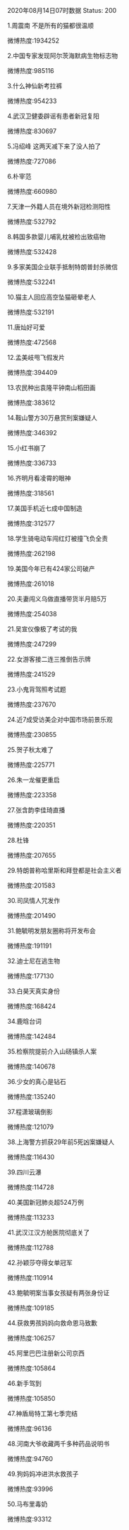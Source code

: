 2020年08月14日07时数据
Status: 200

1.周震南 不是所有的猫都很温顺

微博热度:1934252

2.中国专家发现阿尔茨海默病生物标志物

微博热度:985116

3.什么神仙新考拉裤

微博热度:954233

4.武汉卫健委辟谣有患者新冠复阳

微博热度:830697

5.冯绍峰 这两天减下来了没人拍了

微博热度:727086

6.朴宰范

微博热度:660980

7.天津一外籍人员在境外新冠检测阳性

微博热度:532792

8.韩国多款婴儿哺乳枕被检出致癌物

微博热度:532428

9.多家美国企业联手抵制特朗普封杀微信

微博热度:532241

10.猫主人回应高空坠猫砸晕老人

微博热度:532191

11.唐灿好可爱

微博热度:472568

12.孟美岐甩飞假发片

微博热度:394409

13.农民种出袁隆平钟南山稻田画

微博热度:383612

14.鞍山警方30万悬赏刑案嫌疑人

微博热度:346392

15.小红书崩了

微博热度:336733

16.齐明月看凌霄的眼神

微博热度:318561

17.美国手机近七成中国制造

微博热度:312577

18.学生骑电动车闯红灯被撞飞负全责

微博热度:262198

19.美国今年已有424家公司破产

微博热度:261018

20.夫妻闯义乌做直播带货半月赔5万

微博热度:254038

21.吴宣仪像极了考试的我

微博热度:247299

22.女游客接二连三推倒告示牌

微博热度:241529

23.小鬼背驾照考试题

微博热度:237670

24.近7成受访美企对中国市场前景乐观

微博热度:230855

25.贺子秋太难了

微博热度:225771

26.朱一龙催更重启

微博热度:223358

27.张含韵李佳琦直播

微博热度:220351

28.杜锋

微博热度:207655

29.特朗普称哈里斯和拜登都是社会主义者

微博热度:201583

30.司凤情人咒发作

微博热度:201490

31.鲍毓明发朋友圈称将开发布会

微博热度:191191

32.迪士尼在逃生物

微博热度:177130

33.白昊天真实身份

微博热度:168424

34.鹿晗台词

微博热度:142484

35.检察院提前介入山砀镇杀人案

微博热度:140678

36.少女的真心是钻石

微博热度:135240

37.程潇玻璃倒影

微博热度:121079

38.上海警方抓获29年前5死凶案嫌疑人

微博热度:116430

39.四川云瀑

微博热度:114728

40.美国新冠肺炎超524万例

微博热度:113233

41.武汉江汉方舱医院彻底关了

微博热度:112788

42.孙颖莎夺得女单冠军

微博热度:110914

43.鲍毓明案当事女孩疑有两张身份证

微博热度:109185

44.获救男孩妈妈向救命恩马致歉

微博热度:106257

45.阿里巴巴注册新公司京西

微博热度:105864

46.新手驾到

微博热度:105850

47.神盾局特工第七季完结

微博热度:96136

48.河南大爷收藏两千多种药品说明书

微博热度:94760

49.狗妈妈冲进洪水救孩子

微博热度:93996

50.马布里毒奶

微博热度:93312

